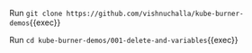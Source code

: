 Run `git clone https://github.com/vishnuchalla/kube-burner-demos`{{exec}}

Run `cd kube-burner-demos/001-delete-and-variables`{{exec}}